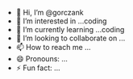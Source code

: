 - 👋 Hi, I’m @gorczank
- 👀 I’m interested in ...coding
- 🌱 I’m currently learning ...coding
- 💞️ I’m looking to collaborate on ...
- 📫 How to reach me ...
- 😄 Pronouns: ...
- ⚡ Fun fact: ...

<!---
gorczank/gorczank is a ✨ special ✨ repository because its `README.md` (this file) appears on your GitHub profile.
You can click the Preview link to take a look at your changes.
--->
